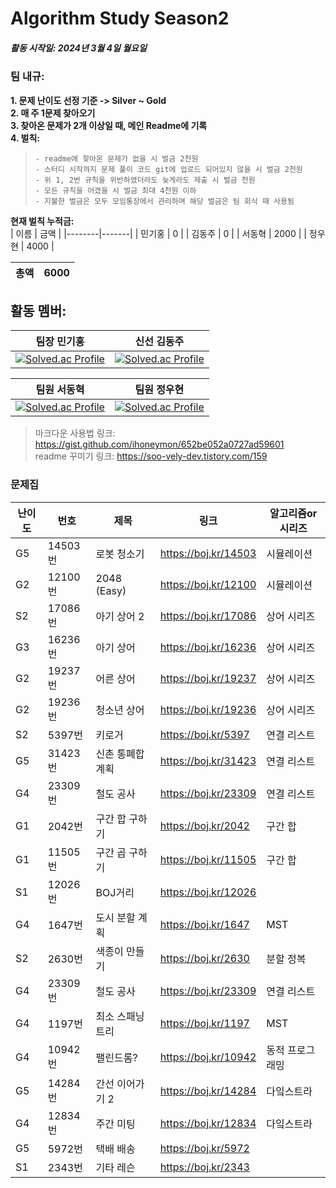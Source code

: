 # Algorithm Study Season2

##### 활동 시작일: 2024년 3월 4일 월요일

### 팀 내규:
  **1. 문제 난이도 선정 기준 -> Silver ~ Gold** </br>
  **2. 매 주 1문제 찾아오기** </br>
  **3. 찾아온 문제가 2개 이상일 때, 메인 Readme에 기록** </br>
  **4. 벌칙:** </br>
>     - readme에 찾아온 문제가 없을 시 벌금 2천원
>     - 스터디 시작까지 문제 풀이 코드 git에 업로드 되어있지 않을 시 벌금 2천원
>     - 위 1, 2번 규칙을 위반하였더라도 늦게라도 제출 시 벌금 천원
>     - 모든 규칙을 어겼을 시 벌금 최대 4천원 이하
>     - 지불한 벌금은 모두 모임통장에서 관리하며 해당 벌금은 팀 회식 때 사용됨
  **현재 벌칙 누적금:** </br>
  |  이름  |  금액  |
  |--------|-------|
  | 민기홍 |   0    |
  | 김동주 |   0    |
  | 서동혁 |  2000  |
  | 정우현 |  4000  |
  
  |  총액  |  6000  |
  |--------|-------|

## 활동 멤버:
| 팀장 민기홍 | 신선 김동주 |
|-|-|
|[![Solved.ac Profile](http://mazassumnida.wtf/api/v2/generate_badge?boj=doctorwho14)](https://solved.ac/doctorwho14/)|[![Solved.ac Profile](http://mazassumnida.wtf/api/v2/generate_badge?boj=hepheir)](https://solved.ac/hepheir/)|

| 팀원 서동혁 | 팀원 정우현 |
|-|-|
|[![Solved.ac Profile](http://mazassumnida.wtf/api/v2/generate_badge?boj=ehdgurdusdn)](https://solved.ac/ehdgurdusdn/)|[![Solved.ac Profile](http://mazassumnida.wtf/api/v2/generate_badge?boj=megitang)](https://solved.ac/UHyeonj/)|


> 마크다운 사용법 링크: https://gist.github.com/ihoneymon/652be052a0727ad59601 </br>
> readme 꾸미기 링크: https://soo-vely-dev.tistory.com/159

### 문제집
| 난이도 | 번호    | 제목        | 링크                 | 알고리즘or시리즈 |
| ------ | ------- | ----------- | -------------------- | ---------- |
| G5     | 14503번 | 로봇 청소기 | https://boj.kr/14503 | 시뮬레이션 |
| G2     | 12100번 | 2048 (Easy)| https://boj.kr/12100 | 시뮬레이션 |
| S2     | 17086번 | 아기 상어 2 | https://boj.kr/17086 | 상어 시리즈 |
| G3     | 16236번 | 아기 상어   | https://boj.kr/16236 | 상어 시리즈 |
| G2     | 19237번 | 어른 상어   | https://boj.kr/19237 | 상어 시리즈 |
| G2     | 19236번 | 청소년 상어 | https://boj.kr/19236 | 상어 시리즈  |
| S2     | 5397번  | 키로거           | https://boj.kr/5397  | 연결 리스트   |
| G5     | 31423번 | 신촌 통폐합 계획 | https://boj.kr/31423 |  연결 리스트 |
| G4     | 23309번 | 철도 공사        | https://boj.kr/23309 | 연결 리스트 |
| G1     | 2042번  | 구간 합 구하기 | https://boj.kr/2042  | 구간 합 |
| G1     | 11505번 | 구간 곱 구하기 | https://boj.kr/11505 | 구간 합 |
| S1     | 12026번 | BOJ거리     | https://boj.kr/12026 |         |
| G4     | 1647번  | 도시 분할 계획     | https://boj.kr/1647 | MST |
| S2     | 2630번  | 색종이 만들기    | https://boj.kr/2630  | 분할 정복       |
| G4     | 23309번 | 철도 공사        | https://boj.kr/23309 | 연결 리스트     |
| G4     | 1197번  | 최소 스패닝 트리 | https://boj.kr/1197  | MST  |
| G4     | 10942번 | 팰린드롬?        | https://boj.kr/10942 | 동적 프로그래밍 |
| G5     | 14284번 | 간선 이어가기 2  | https://boj.kr/14284 | 다잌스트라      |
| G4     | 12834번 | 주간 미팅        | https://boj.kr/12834 | 다잌스트라      |
| G5     | 5972번  | 택배 배송     | https://boj.kr/5972 |             |
| S1     | 2343번  | 기타 레슨     | https://boj.kr/2343 |             |
